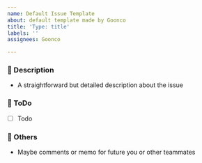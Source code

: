 ```yaml
---
name: Default Issue Template
about: default template made by Goonco
title: 'Type: title'
labels: ''
assignees: Goonco

---
```


### 🤔 Description

* A straightforward but detailed description about the issue

### 📌 ToDo

- [ ] Todo

### 💬 Others

* Maybe comments or memo for future you or other teammates

